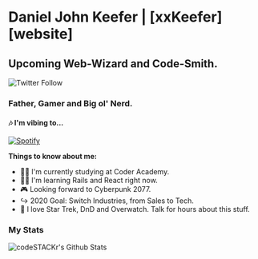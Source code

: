 # Daniel John Keefer | [xxKeefer][website]

## Upcoming Web-Wizard and Code-Smith.
![Twitter Follow](https://img.shields.io/twitter/follow/xxKeefer?color=%231DA1F2&logo=Twitter&style=for-the-badge)

### Father, Gamer and Big ol' Nerd.

#### 🎶 I'm vibing to...
[![Spotify](https://novatorem.xxkeefer.vercel.app//api/spotify)](https://open.spotify.com/user/12179586444)

**Things to know about me:**

- 🧙‍♂️ I'm currently studying at Coder Academy.
- 🧑‍💻 I'm learning Rails and React right now.
- 🎮 Looking forward to Cyberpunk 2077.
- ↪️ 2020 Goal: Switch Industries, from Sales to Tech.
- 🚀 I love Star Trek, DnD and Overwatch. Talk for hours about this stuff.

### My Stats

<!--START_SECTION:waka-->
<!--END_SECTION:waka-->

 <img align="left" alt="codeSTACKr's Github Stats" src="https://github-readme-stats-git-master.xxkeefer.vercel.app/api?username=xxKeefer&show_icons=true&hide_border=true" />

